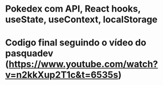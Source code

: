 # Pokedex com API, React hooks, useState, useContext, localStorage

# Codigo final seguindo o vídeo do pasquadev (https://www.youtube.com/watch?v=n2kkXup2T1c&t=6535s)
